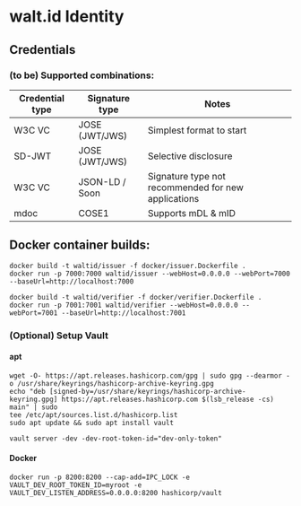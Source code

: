 # walt.id Identity

## Credentials

### (to be) Supported combinations:

| Credential type | Signature type | Notes                                               |
|-----------------|----------------|-----------------------------------------------------|
| W3C VC          | JOSE (JWT/JWS) | Simplest format to start                            |
| SD-JWT          | JOSE (JWT/JWS) | Selective disclosure                                |
| W3C VC          | JSON-LD / Soon | Signature type not recommended for new applications |
| mdoc            | COSE1          | Supports mDL & mID                                  |

## Docker container builds:

```shell
docker build -t waltid/issuer -f docker/issuer.Dockerfile .
docker run -p 7000:7000 waltid/issuer --webHost=0.0.0.0 --webPort=7000 --baseUrl=http://localhost:7000
```

```shell
docker build -t waltid/verifier -f docker/verifier.Dockerfile .
docker run -p 7001:7001 waltid/verifier --webHost=0.0.0.0 --webPort=7001 --baseUrl=http://localhost:7001
```

### (Optional) Setup Vault

#### apt

```shell
wget -O- https://apt.releases.hashicorp.com/gpg | sudo gpg --dearmor -o /usr/share/keyrings/hashicorp-archive-keyring.gpg
echo "deb [signed-by=/usr/share/keyrings/hashicorp-archive-keyring.gpg] https://apt.releases.hashicorp.com $(lsb_release -cs) main" | sudo
tee /etc/apt/sources.list.d/hashicorp.list
sudo apt update && sudo apt install vault
```

```shell
vault server -dev -dev-root-token-id="dev-only-token"
```
#### Docker

```shell
docker run -p 8200:8200 --cap-add=IPC_LOCK -e VAULT_DEV_ROOT_TOKEN_ID=myroot -e VAULT_DEV_LISTEN_ADDRESS=0.0.0.0:8200 hashicorp/vault
```
